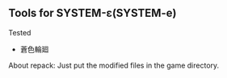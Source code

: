## Tools for SYSTEM-ε(SYSTEM-e)

Tested

+ 蒼色輪廻

About repack: Just put the modified files in the game directory.